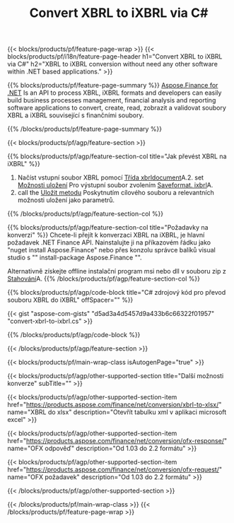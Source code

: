 ﻿---
title: Convert XBRL to iXBRL via C#
description: Vzorový kód pro konverzaci XBRL na iXBRL C#. Použijte API příklad kódu pro dávkové soubory XBRL na konverzaci iXBRL v aplikacích založených na .NET. 
url: /cs/net/conversion/xbrl-to-ixbrl/
family: finance
platformtag: net
feature: convert
informat: XBRL
outformat: iXBRL
otherformats: XLSX
---
{{< blocks/products/pf/feature-page-wrap >}}
{{< blocks/products/pf/i18n/feature-page-header h1="Convert XBRL to iXBRL via C#" h2="XBRL to iXBRL conversion without need any other software within .NET based applications." >}}

{{% blocks/products/pf/feature-page-summary %}}
[Aspose.Finance for .NET](https://products.aspose.com/finance/net/) Is an API to process XBRL, iXBRL formats and developers can easily build business processes management, financial analysis and reporting software applications to convert, create, read, zobrazit a validovat soubory XBRL a iXBRL související s finančními soubory. 

{{% /blocks/products/pf/feature-page-summary %}}

{{< blocks/products/pf/agp/feature-section >}}

{{% blocks/products/pf/agp/feature-section-col title="Jak převést XBRL na iXBRL" %}}
1. Načíst vstupní soubor XBRL pomocí [Třída xbrldocument](https://apireference.aspose.com/finance/net/aspose.finance.xbrl/xbrldocument)A.2. set [Možnosti uložení](https://apireference.aspose.com/finance/net/aspose.finance.xbrl/saveoptions) Pro výstupní soubor zvolením [Saveformat. ixbrl](https://apireference.aspose.com/finance/net/aspose.finance.xbrl/saveformat)A.
3. call the [Uložit metodu](https://apireference.aspose.com/finance/net/aspose.finance.xbrl.xbrldocument/save/methods/2) Poskytnutím cílového souboru a relevantních možnosti uložení jako parametrů.

{{% /blocks/products/pf/agp/feature-section-col %}}

{{% blocks/products/pf/agp/feature-section-col title="Požadavky na konverzi" %}}
Chcete-li přejít k konverzaci XBRL na iXBRL, je hlavní požadavek .NET Finance API. Nainstalujte ji na příkazovém řádku jako "nuget install Aspose.Finance" nebo přes konzolu správce balíků visual studio s "" install-package Aspose.Finance "".

Alternativně získejte offline instalační program msi nebo dll v souboru zip z [Stahování](https://downloads.aspose.com/finance/net)A.
{{% /blocks/products/pf/agp/feature-section-col %}}

{{% blocks/products/pf/agp/code-block title="C# zdrojový kód pro převod souboru XBRL do iXBRL" offSpacer="" %}}

{{< gist "aspose-com-gists" "d5ad3a4d5457d9a433b6c66322f01957" "convert-xbrl-to-ixbrl.cs" >}}

{{% /blocks/products/pf/agp/code-block %}}

{{< /blocks/products/pf/agp/feature-section >}}

{{< blocks/products/pf/main-wrap-class isAutogenPage="true" >}}

{{< blocks/products/pf/agp/other-supported-section title="Další možnosti konverze" subTitle="" >}}

{{< blocks/products/pf/agp/other-supported-section-item href="https://products.aspose.com/finance/net/conversion/xbrl-to-xlsx/" name="XBRL do xlsx" description="Otevřít tabulku xml v aplikaci microsoft excel" >}}

{{< blocks/products/pf/agp/other-supported-section-item href="https://products.aspose.com/finance/net/conversion/ofx-response/" name="OFX odpověď" description="Od 1.03 do 2.2 formátu" >}}

{{< blocks/products/pf/agp/other-supported-section-item href="https://products.aspose.com/finance/net/conversion/ofx-request/" name="OFX požadavek" description="Od 1.03 do 2.2 formátu" >}}

{{< /blocks/products/pf/agp/other-supported-section >}}

{{< /blocks/products/pf/main-wrap-class >}}
{{< /blocks/products/pf/feature-page-wrap >}}